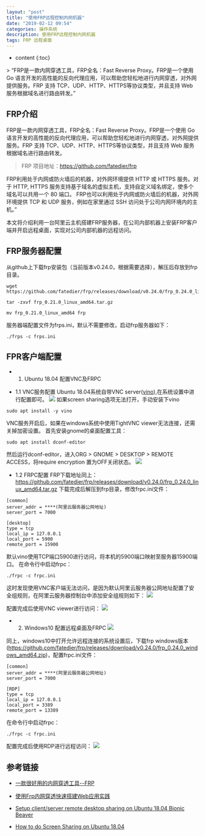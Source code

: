 ```yaml
---
layout: "post"
title: "使用FRP远程控制内网机器"
date: "2019-02-12 09:54"
categories: 操作系统
description: 使用FRP远程控制内网机器
tags: FRP 远程桌面
---
```



* content
{:toc}

<div class="postImg" style="background-image:url(http://carforeasy.cn/2019-b2a6e180.png)" ></div>
> “FRP是一款内网穿透工具，FRP全名：Fast Reverse Proxy。FRP是一个使用 Go 语言开发的高性能的反向代理应用，可以帮助您轻松地进行内网穿透，对外网提供服务。FRP 支持 TCP、UDP、HTTP、HTTPS等协议类型，并且支持 Web 服务根据域名进行路由转发。”




## FRP介绍
FRP是一款内网穿透工具，FRP全名：Fast Reverse Proxy。FRP是一个使用 Go 语言开发的高性能的反向代理应用，可以帮助您轻松地进行内网穿透，对外网提供服务。FRP 支持 TCP、UDP、HTTP、HTTPS等协议类型，并且支持 Web 服务根据域名进行路由转发。

>FRP 项目地址：https://github.com/fatedier/frp

FRP利用处于内网或防火墙后的机器，对外网环境提供 HTTP 或 HTTPS 服务。对于 HTTP, HTTPS 服务支持基于域名的虚拟主机，支持自定义域名绑定，使多个域名可以共用一个 80 端口。
FRP也可以利用处于内网或防火墙后的机器，对外网环境提供 TCP 和 UDP 服务，例如在家里通过 SSH 访问处于公司内网环境内的主机。”

本文将介绍利用一台阿里云主机搭建FRP服务器，在公司内部机器上安装FRP客户端并开启远程桌面，实现对公司内部机器的远程访问。

## FRP服务器配置
从github上下载frp安装包（当前版本v0.24.0，根据需要选择），解压后存放到frp目录。
```shell
wget https://github.com/fatedier/frp/releases/download/v0.24.0/frp_0.24.0_linux_amd64.tar.gz

tar -zxvf frp_0.21.0_linux_amd64.tar.gz

mv frp_0.21.0_linux_amd64 frp
```
服务器端配置文件为frps.ini，默认不需要修改，启动frp服务器如下：

```shell
./frps -c frps.ini
```
## FPR客户端配置
+ 1. Ubuntu 18.04 配置VNC及FRPC
* 1.1 VNC服务配置
Ubuntu 18.04系统自带VNC server([vino](https://github.com/GNOME/vino)),在系统设置中进行配置即可。
![](http://carforeasy.cn/2019-8ca54017.png)
如果screen sharing选项无法打开，手动安装下vino
```
sudo apt install -y vino
```
VNC服务开启后，如果在windows系统中使用TightVNC viewer无法连接，还需关掉加密设置。
首先安装gnome的桌面配置工具：
```
sudo apt install dconf-editor
```
然后运行dconf-editor，进入ORG > GNOME > DESKTOP > REMOTE ACCESS，将require encryption 置为OFF关闭状态。
![](http://carforeasy.cn/2019-830cef41.png)
* 1.2 FRPC配置
FRP下载地址同上：
https://github.com/fatedier/frp/releases/download/v0.24.0/frp_0.24.0_linux_amd64.tar.gz
下载完成后解压到frp目录，修改frpc.ini文件：
```
[common]
server_addr = ****(阿里云服务器公网地址)
server_port = 7000

[desktop]
type = tcp
local_ip = 127.0.0.1
local_port = 5900
remote_port = 15900
```
默认vino使用TCP端口5900进行访问，将本机的5900端口映射至服务器15900端口。
在命令行中启动frpc：
```shell
./frpc -c frpc.ini
```
这时发现使用VNC客户端无法访问，是因为默认阿里云服务器公网地址配置了安全组规则，在阿里云服务器控制台中添加安全组规则如下：
![](http://carforeasy.cn/2019-64f91523.png)

配置完成后使用VNC viewer进行访问：
![](http://carforeasy.cn/2019-99392fd7.png)
+ 2. Windows10 配置远程桌面及FRPC
![](http://carforeasy.cn/2019-cc62e4ef.png)

同上，windows10中打开允许远程连接的系统设置后，下载frp windows版本(https://github.com/fatedier/frp/releases/download/v0.24.0/frp_0.24.0_windows_amd64.zip)，配置frpc.ini文件：
```
[common]
server_addr = ****(阿里云服务器公网地址)
server_port = 7000

[RDP]
type = tcp
local_ip = 127.0.0.1
local_port = 3389
remote_port = 13389
```
在命令行中启动frpc：
```shell
./frpc -c frpc.ini
```
配置完成后使用RDP进行远程访问：
![](http://carforeasy.cn/2019-7067c54e.png)
## 参考链接
* [一款很好用的内网穿透工具--FRP](https://www.jianshu.com/p/00c79df1aaf0)

* [使用Frp内网穿透快速搭建Web应用实践](https://yq.aliyun.com/articles/630646)

* [Setup client/server remote desktop sharing on Ubuntu 18.04 Bionic Beaver](https://linuxconfig.org/ubuntu-remote-desktop-18-04-bionic-beaver-linux)

* [How to do Screen Sharing on Ubuntu 18.04](https://www.hagensieker.com/wordpress/2018/04/27/how-to-do-screen-sharing-on-ubuntu-18-04/)
